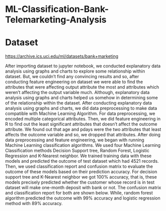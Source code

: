 # ML-Classification-Bank-Telemarketing-Analysis

# Dataset
https://archive.ics.uci.edu/ml/datasets/bank+marketing

After importing dataset to jupyter notebook, we conducted explanatory data analysis using graphs and charts to explore some relationship within dataset. But, we couldn’t find any convincing results and so, after conducting feature engineering on dataset we were able to find the attributes that were affecting output attribute the most and attributes which weren’t affecting the output variable much. Although, explanatory data analysis using graphs and charts helped us somehow in determining some of the relationship within the dataset.
After conducting explanatory data analysis using graphs and charts, we did data preprocessing to make data compatible with Machine Learning Algorithm. For data preprocessing, we encoded multiple categorical attributes. Then, we did feature engineering in R to find out the least significant attributes that doesn’t affect the outcome attribute. We found out that age and pdays were the two attributes that least affects the outcome variable and so, we dropped that attributes. 
After doing data preprocessing and feature engineering, we began with running Machine Learning classification algorithms. We used four Machine Learning Classification methods Decision Support tree, Random Forest, Logistic Regression and K-Nearest neighbor. We trained training data with these models and predicted the outcome of test dataset which had 4521 records. Then, we used classification report and confusion matrix to evaluate the outcome of these models based on their prediction accuracy. For decision support tree and K-Nearest neighbor we got 100% accuracy, that is, these models precisely predicted whether the customer whose record is in test dataset will make one-month deposit with bank or not. The confusion matrix and classification report for both are shown below. While, random forest algorithm predicted the outcome with 99% accuracy and logistic regression method with 89% accuracy.
